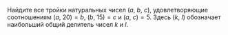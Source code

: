 Найдите все тройки натуральных чисел $\left( a,~b,~c \right)$, удовлетворяющие соотношениям $\left( a,~20 \right)=b$, $\left( b,~15 \right)=c$ и $\left( a,~c \right)=5$. Здесь $\left( k,~l \right)$ обозначает наибольший общий делитель чисел $k$ и $l$.